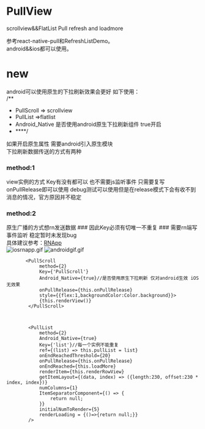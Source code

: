 # PullView
scrollview&amp;&amp;FlatList Pull refresh and loadmore

参考react-native-pull和RefreshListDemo。<br>
android&&ios都可以使用。<br>
# new
android可以使用原生的下拉刷新效果会更好 如下使用：<br>
/**
 * PullScroll => scrollview
 * PullList =>flatlist
 * Android_Native 是否使用android原生下拉刷新组件 true开启
 * ****/
 
如果开启原生属性 需要android引入原生模块<br>
下拉刷新数据传送的方式有两种<br>
### method:1
view实例的方式 Key有没有都可以 也不需要js监听事件 只需要复写onPullRelease即可以使用
debug测试可以使用但是在release模式下会有收不到消息的情况，官方原因并不稳定<br>
### method:2 
原生广播的方式想rn发送数据 ### 因此Key必须有切唯一不重复 ### 需要rn端写事件监听 稳定暂时未发现bug<br>
具体建议参考：[RNApp](https://github.com/wuyunqiang/RNApp)<br>
![iosrnapp.gif](https://upload-images.jianshu.io/upload_images/3353755-e6a3dd8b7f3f54e3.gif?imageMogr2/auto-orient/strip)
![androidgif.gif](https://upload-images.jianshu.io/upload_images/3353755-6dcb27c69b2b345d.gif?imageMogr2/auto-orient/strip)
```
       <PullScroll
            method={2}
            Key={'PullScroll'}
            Android_Native={true}//是否使用原生下拉刷新 仅对android生效 iOS无效果
            onPullRelease={this.onPullRelease}
            style={{flex:1,backgroundColor:Color.background}}>
            {this.renderView()}
        </PullScroll>
        
        
        
        <PullList
            method={2}
            Android_Native={true} 
            Key={'list'}//每一个实例不能重复
            ref={(list) => this.pullList = list}
            onEndReachedThreshold={20}
            onPullRelease={this.onPullRelease}
            onEndReached={this.loadMore}
            renderItem={this.renderRowView}
            getItemLayout={(data, index) => ({length:230, offset:230 * index, index})}
            numColumns={1}
            ItemSeparatorComponent={() => {
                return null;
            }}
            initialNumToRender={5}
            renderLoading = {()=>{return null;}}
        />
```

